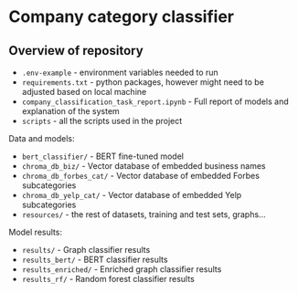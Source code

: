 # Company category classifier

## Overview of repository

- `.env-example` - environment variables needed to run
- `requirements.txt` - python packages, however might need to be adjusted based on local machine
- `company_classification_task_report.ipynb` - Full report of models and explanation of the system
- `scripts` - all the scripts used in the project

Data and models:
- `bert_classifier/` - BERT fine-tuned model
- `chroma_db_biz/` - Vector database of embedded business names
- `chroma_db_forbes_cat/` - Vector database of embedded Forbes subcategories
- `chroma_db_yelp_cat/` - Vector database of embedded Yelp subcategories
- `resources/` - the rest of datasets, training and test sets, graphs...

Model results:
- `results/` - Graph classifier results
- `results_bert/` - BERT classifier results
- `results_enriched/` - Enriched graph classifier results
- `results_rf/` - Random forest classifier results